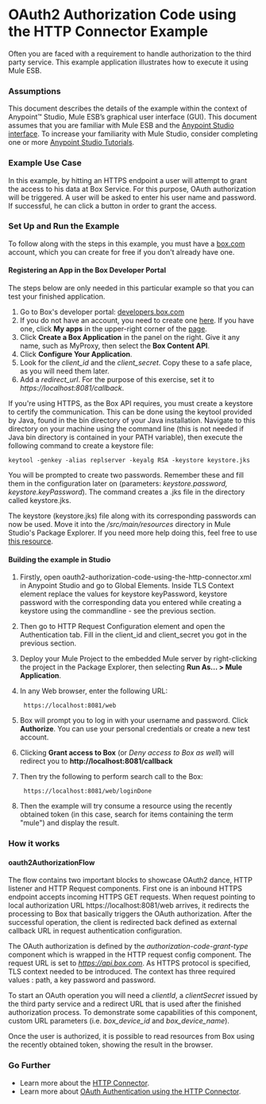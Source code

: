 # OAuth2 Authorization Code using the HTTP Connector Example

Often you are faced with a requirement to handle authorization to the third party service. This example application illustrates how to execute it using Mule ESB.

### Assumptions

This document describes the details of the example within the context of Anypoint™ Studio, Mule ESB’s graphical user interface (GUI). This document assumes that you are familiar with Mule ESB and the [Anypoint Studio interface](http://www.mulesoft.org/documentation/display/current/Anypoint+Studio+Essentials). To increase your familiarity with Mule Studio, consider completing one or more [Anypoint Studio Tutorials](http://www.mulesoft.org/documentation/display/current/Basic+Studio+Tutorial).

### Example Use Case

In this example, by hitting an HTTPS endpoint a user will attempt to grant the access to his data at Box Service. For this purpose, OAuth authorization will be triggered. A user will be asked to enter his user name and password. If successful, he can click a button in order to grant the access.  

### Set Up and Run the Example ###

To follow along with the steps in this example, you must have a [box.com](https://app.box.com/files) account, which you can create for free if you don't already have one.

#### Registering an App in the Box Developer Portal ####

The steps below are only needed in this particular example so that you can test your finished application. 

1. Go to Box's developer portal: [developers.box.com](https://developers.box.com/)
1. If you do not have an account, you need to create one [here](https://app.box.com/signup/personal). If you have one, click **My apps** in the upper-right corner of the [page](https://developers.box.com/).
2. Click **Create a Box Application** in the panel on the right. Give it any name, such as MyProxy, then select the **Box Content API**. 
1. Click **Configure Your Application**.
1. Look for the *client_id* and the *client_secret*. Copy these to a safe place, as you will need them later.
1. Add a *redirect_url*. For the purpose of this exercise, set it to *https://localhost:8081/callback*.

If you're using HTTPS, as the Box API requires, you must create a keystore to certify the communication. This can be done using the keytool provided by Java, found in the bin directory of your Java installation. Navigate to this directory on your machine using the command line (this is not needed if Java bin directory is contained in your PATH variable), then execute the following command to create a keystore file:

	keytool -genkey -alias replserver -keyalg RSA -keystore keystore.jks

You will be prompted to create two passwords. Remember these and fill them in the configuration later on (parameters: *keystore.password, keystore.keyPassword*). The command creates a .jks file in the directory called keystore.jks.

The keystore (keystore.jks) file along with its corresponding passwords can now be used. Move it into the */src/main/resources* directory in Mule Studio's Package Explorer.
If you need more help doing this, feel free to use [this resource](http://docs.continuent.com/tungsten-replicator-2.1/deployment-ssl-stores.html#deployment-ssl-stores-own).

#### Building the example in Studio ####

1. Firstly, open oauth2-authorization-code-using-the-http-connector.xml in Anypoint Studio and go to Global Elements. Inside TLS Context element replace the values for keystore keyPassword, keystore password with the corresponding data you entered while creating a keystore using the commandline - see the previous section.
2. Then go to HTTP Request Configuration element and open the Authentication tab. Fill in the client_id and client_secret you got in the previous section.
2. Deploy your Mule Project to the embedded Mule server by right-clicking the project in the Package Explorer, then selecting **Run As... > Mule Application**.
2. In any Web browser, enter the following URL: 

		https://localhost:8081/web

3. Box will prompt you to log in with your username and password. Click **Authorize**. You can use your personal credentials or create a new test account.
4. Clicking **Grant access to Box** (or *Deny access to Box as well*) will redirect you to **http://localhost:8081/callback**
5. Then try the following to perform search call to the Box: 

		https://localhost:8081/web/loginDone

5. Then the example will try consume a resource using the recently obtained token (in this case, search for items containing the term "mule") and display the result.
  
### How it works

#### oauth2AuthorizationFlow

The flow contains two important blocks to showcase OAuth2 dance, HTTP listener and HTTP Request components. First one is an inbound HTTPS endpoint accepts incoming HTTPS GET requests. When request pointing to local authorization URL https://localhost:8081/web arrives, it redirects the processing to Box that basically triggers the OAuth authorization. After the successful operation, the client is redirected back defined as external callback URL in request authentication configuration.  

The OAuth authorization is defined by the *authorization-code-grant-type* component which is wrapped in the HTTP request config component. The request URL is set to *https://api.box.com*. As HTTPS protocol is specified, TLS context needed to be introduced. The context has three required values : path, a key password and password.  

To start an OAuth operation you will need a *clientId*, a *clientSecret* issued by the third party service and a redirect URL that is used after the finished authorization process. To demonstrate some capabilities of this component, custom URL parameters (i.e. *box_device_id* and *box_device_name*).

Once the user is authorized, it is possible to read resources from Box using the recently obtained token, showing the result in the browser.

### Go Further

- Learn more about the [HTTP Connector](http://www.mulesoft.org/documentation/display/current/HTTP+Connector).
- Learn more about [OAuth Authentication using the HTTP Connector](http://www.mulesoft.org/documentation/display/current/Authentication+in+HTTP+Requests#AuthenticationinHTTPRequests-code).